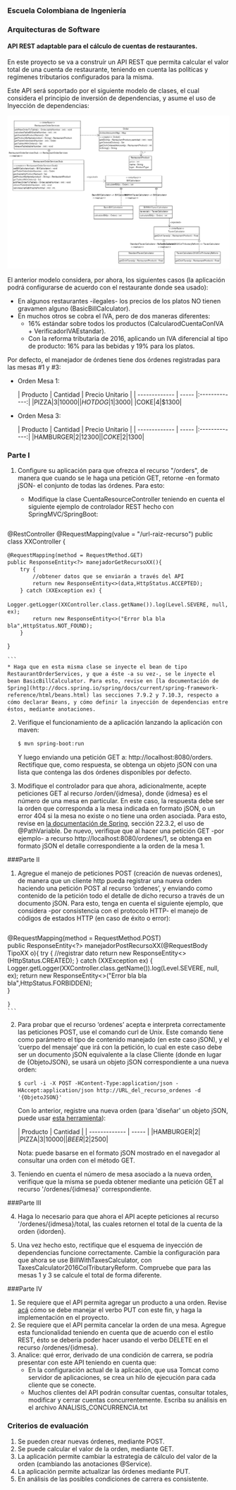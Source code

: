 ### Escuela Colombiana de Ingeniería

### Arquitecturas de Software


#### API REST adaptable para el cálculo de cuentas de restaurantes.

En este proyecto se va a construír un API REST que permita calcular el valor total de una cuenta de restaurante, teniendo en cuenta las políticas y regímenes tributarios configurados para la misma.

Este API será soportado por el siguiente modelo de clases, el cual considera el principio de inversión de dependencias, y asume el uso de Inyección de dependencias:

![](img/ClassDiagram.png)


El anterior modelo considera, por ahora, los siguientes casos (la aplicación podrá configurarse de acuerdo con el restaurante donde sea usado):

* En algunos restaurantes -ilegales- los precios de los platos NO tienen gravamen alguno (BasicBillCalculator).
* En muchos otros se cobra el IVA, pero de dos maneras diferentes:
	* 16% estándar sobre todos los productos (CalcularodCuentaConIVA + VerificadorIVAEstandar).
	* Con la reforma tributaria de 2016, aplicando un IVA diferencial al tipo de producto: 16% para las bebidas y 19% para los platos.


Por defecto, el manejador de órdenes tiene dos órdenes registradas para las mesas #1 y #3:


* Orden Mesa 1:

	| Producto      | Cantidad | Precio Unitario          | 
| ------------- | ----- |:-------------:| 
|PIZZA|3|$10000|
|HOTDOG|1|$3000|
|COKE|4|$1300|


* Orden Mesa 3:

	| Producto      | Cantidad | Precio  Unitario         | 
| ------------- | ----- |:-------------:| 
|HAMBURGER|2|$12300|
|COKE|2|$1300|




### Parte I

1. Configure su aplicación para que ofrezca el recurso "/orders", de manera que cuando se le haga una petición GET, retorne -en formato jSON- el conjunto de todas las órdenes. Para esto:
	* Modifique la clase CuentaResourceController teniendo en cuenta el siguiente ejemplo de controlador REST hecho con SpringMVC/SpringBoot:

	```java
@RestController
@RequestMapping(value = "/url-raiz-recurso")
public class XXController {
    
        
    @RequestMapping(method = RequestMethod.GET)
    public ResponseEntity<?> manejadorGetRecursoXX(){
        try {
            //obtener datos que se enviarán a través del API
            return new ResponseEntity<>(data,HttpStatus.ACCEPTED);
        } catch (XXException ex) {
            Logger.getLogger(XXController.class.getName()).log(Level.SEVERE, null, ex);
            return new ResponseEntity<>("Error bla bla bla",HttpStatus.NOT_FOUND);
        }        
}

	```
	* Haga que en esta misma clase se inyecte el bean de tipo RestaurantOrderServices, y que a éste -a su vez-, se le inyecte el bean BasicBillCalculator. Para esto, revise en [la documentación de Spring](http://docs.spring.io/spring/docs/current/spring-framework-reference/html/beans.html) las secciones 7.9.2 y 7.10.3, respecto a cómo declarar Beans, y cómo definir la inyección de dependencias entre éstos, mediante anotaciones.

2. Verifique el funcionamiento de a aplicación lanzando la aplicación con maven:

	```bash
	$ mvn spring-boot:run
	
	```
	Y luego enviando una petición GET a: http://localhost:8080/orders. Rectifique que, como respuesta, se obtenga un objeto jSON con una lista que contenga las dos órdenes disponibles por defecto.


3. Modifique el controlador para que ahora, adicionalmente, acepte peticiones GET al recurso /orden/{idmesa}, donde {idmesa} es el número de una mesa en particular. En este caso, la respuesta debe ser la orden que corresponda a la mesa indicada en formato jSON, o un error 404 si la mesa no existe o no tiene una orden asociada. Para esto, revise en [la documentación de Spring](http://docs.spring.io/spring/docs/current/spring-framework-reference/html/mvc.html), sección 22.3.2, el uso de @PathVariable. De nuevo, verifique que al hacer una petición GET -por ejemplo- a recurso http://localhost:8080/ordenes/1, se obtenga en formato jSON el detalle correspondiente a la orden de la mesa 1.


###Parte II

1.  Agregue el manejo de peticiones POST (creación de nuevas ordenes), de manera que un cliente http pueda registrar una nueva orden haciendo una petición POST al recurso ‘ordenes’, y enviando como contenido de la petición todo el detalle de dicho recurso a través de un documento jSON. Para esto, tenga en cuenta el siguiente ejemplo, que considera -por consistencia con el protocolo HTTP- el manejo de códigos de estados HTTP (en caso de éxito o error):

	```	java
@RequestMapping(method = RequestMethod.POST)	
	public ResponseEntity<?> manejadorPostRecursoXX(@RequestBody TipoXX o){
        try {
            //registrar dato
            return new ResponseEntity<>(HttpStatus.CREATED);
        } catch (XXException ex) {
            Logger.getLogger(XXController.class.getName()).log(Level.SEVERE, null, ex);
            return new ResponseEntity<>("Error bla bla bla",HttpStatus.FORBIDDEN);            
        }        
 	
	}
	```	


2.  Para probar que el recurso ‘ordenes’ acepta e interpreta
    correctamente las peticiones POST, use el comando curl de Unix. Este
    comando tiene como parámetro el tipo de contenido manejado (en este
    caso jSON), y el ‘cuerpo del mensaje’ que irá con la petición, lo
    cual en este caso debe ser un documento jSON equivalente a la clase
    Cliente (donde en lugar de {ObjetoJSON}, se usará un objeto jSON correspondiente a una nueva orden:

	```	
	$ curl -i -X POST -HContent-Type:application/json -HAccept:application/json http://URL_del_recurso_ordenes -d '{ObjetoJSON}'
	```	

	Con lo anterior, registre una nueva orden (para 'diseñar' un objeto jSON, puede usar [esta herramienta](http://www.jsoneditoronline.org/)):


	| Producto      | Cantidad |
| ------------- | ----- |
|HAMBURGER|2|
|PIZZA|3|$10000|
|BEER|2|$2500|

	Nota: puede basarse en el formato jSON mostrado en el navegador al consultar una orden con el método GET.


3. Teniendo en cuenta el número de mesa asociado a la nueva orden, verifique que la misma se pueda obtener mediante una petición GET al recurso '/ordenes/{idmesa}' correspondiente.


###Parte III

4. Haga lo necesario para que ahora el API acepte peticiones al recurso '/ordenes/{idmesa}/total, las cuales retornen el total de la cuenta de la orden {idorden}.

5. Una vez hecho esto, rectifique que el esquema de inyección de dependencias funcione correctamente. Cambie la configuración para que ahora se use BillWithTaxesCalculator, con TaxesCalculator2016ColTributaryReform. Compruebe que para las mesas 1 y 3 se calcule el total de forma diferente.

###Parte IV

1. Se requiere que el API permita agregar un producto a una orden. Revise [acá](http://restcookbook.com/HTTP%20Methods/put-vs-post/) cómo se debe manejar el verbo PUT con este fin, y haga la implementación en el proyecto.
2. Se requiere que el API permita cancelar la orden de una mesa. Agregue esta funcionalidad teniendo en cuenta que de acuerdo con el estilo REST, ésto se debería poder hacer usando el verbo DELETE en el recurso /ordenes/{idmesa}.
3. Analice: qué error, derivado de una condición de carrera, se podría presentar con este API teniendo en cuenta que:
	* En la configuración actual de la aplicación, que usa Tomcat como servidor de aplicaciones, se crea un hilo de ejecución para cada cliente que se conecte.
	* Muchos clientes del API podrán consultar cuentas, consultar totales, modificar y cerrar cuentas concurrentemente.
Escriba su análisis en el archivo ANALISIS_CONCURRENCIA.txt

	
### Criterios de evaluación

1. Se pueden crear nuevas órdenes, mediante POST.
2. Se puede calcular el valor de la orden, mediante GET.
3. La aplicación permite cambiar la estrategia de cálculo del valor de la orden (cambiando las anotaciones @Service).
4. La aplicación permite actualizar las órdenes mediante PUT.
5. En análisis de las posibles condiciones de carrera es consistente.


